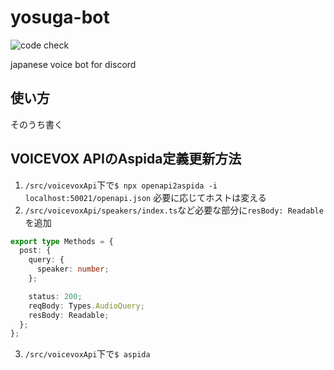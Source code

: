 # yosuga-bot

![code check](https://github.com/elecdeer/yosuga-bot/workflows/code%20check/badge.svg)

japanese voice bot for discord

## 使い方

そのうち書く

## VOICEVOX APIのAspida定義更新方法

1. `/src/voicevoxApi`下で`$ npx openapi2aspida -i localhost:50021/openapi.json`
必要に応じてホストは変える
2. `/src/voicevoxApi/speakers/index.ts`など必要な部分に`resBody: Readable`を追加
```ts
export type Methods = {
  post: {
    query: {
      speaker: number;
    };

    status: 200;
    reqBody: Types.AudioQuery;
    resBody: Readable;
  };
};
```
3. `/src/voicevoxApi`下で`$ aspida`


